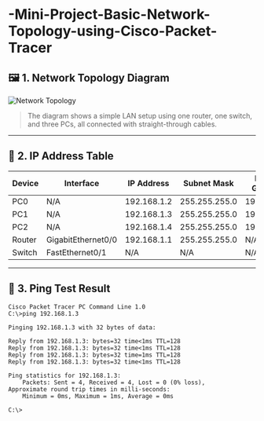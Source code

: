 # -Mini-Project-Basic-Network-Topology-using-Cisco-Packet-Tracer
## 🖼️ 1. Network Topology Diagram

![Network Topology](photo_2025-05-24_23-02-04.png)

> The diagram shows a simple LAN setup using one router, one switch, and three PCs, all connected with straight-through cables.

---

## 🧮 2. IP Address Table

| Device  | Interface           | IP Address     | Subnet Mask     | Default Gateway |
|---------|---------------------|----------------|------------------|------------------|
| PC0     | N/A                 | 192.168.1.2    | 255.255.255.0    | 192.168.1.1      |
| PC1     | N/A                 | 192.168.1.3    | 255.255.255.0    | 192.168.1.1      |
| PC2     | N/A                 | 192.168.1.4    | 255.255.255.0    | 192.168.1.1      |
| Router  | GigabitEthernet0/0  | 192.168.1.1    | 255.255.255.0    | N/A              |
| Switch  | FastEthernet0/1     | N/A            | N/A              | N/A              |
---
## 📶 3. Ping Test Result

```plaintext
Cisco Packet Tracer PC Command Line 1.0
C:\>ping 192.168.1.3

Pinging 192.168.1.3 with 32 bytes of data:

Reply from 192.168.1.3: bytes=32 time<1ms TTL=128
Reply from 192.168.1.3: bytes=32 time<1ms TTL=128
Reply from 192.168.1.3: bytes=32 time=1ms TTL=128
Reply from 192.168.1.3: bytes=32 time<1ms TTL=128

Ping statistics for 192.168.1.3:
    Packets: Sent = 4, Received = 4, Lost = 0 (0% loss),
Approximate round trip times in milli-seconds:
    Minimum = 0ms, Maximum = 1ms, Average = 0ms

C:\>
